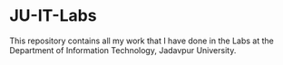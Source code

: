 # JU-IT-Labs
This repository contains all my work that I have done in the Labs at the Department of Information Technology, Jadavpur University.
